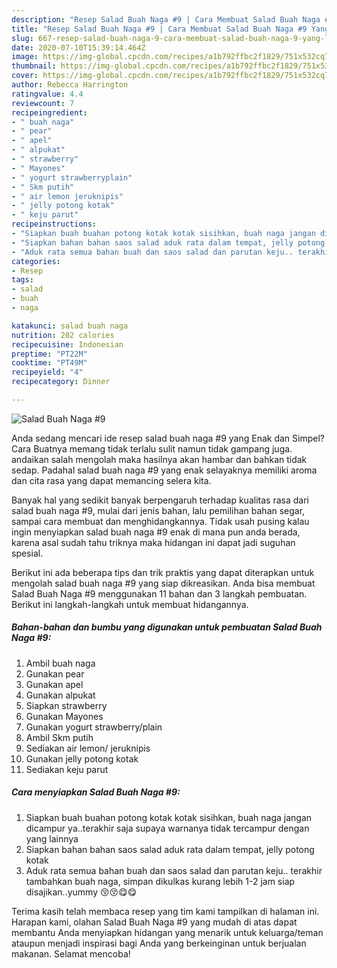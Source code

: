 ```yaml
---
description: "Resep Salad Buah Naga #9 | Cara Membuat Salad Buah Naga #9 Yang Lezat Sekali"
title: "Resep Salad Buah Naga #9 | Cara Membuat Salad Buah Naga #9 Yang Lezat Sekali"
slug: 667-resep-salad-buah-naga-9-cara-membuat-salad-buah-naga-9-yang-lezat-sekali
date: 2020-07-10T15:39:14.464Z
image: https://img-global.cpcdn.com/recipes/a1b792ffbc2f1829/751x532cq70/salad-buah-naga-9-foto-resep-utama.jpg
thumbnail: https://img-global.cpcdn.com/recipes/a1b792ffbc2f1829/751x532cq70/salad-buah-naga-9-foto-resep-utama.jpg
cover: https://img-global.cpcdn.com/recipes/a1b792ffbc2f1829/751x532cq70/salad-buah-naga-9-foto-resep-utama.jpg
author: Rebecca Harrington
ratingvalue: 4.4
reviewcount: 7
recipeingredient:
- " buah naga"
- " pear"
- " apel"
- " alpukat"
- " strawberry"
- " Mayones"
- " yogurt strawberryplain"
- " Skm putih"
- " air lemon jeruknipis"
- " jelly potong kotak"
- " keju parut"
recipeinstructions:
- "Siapkan buah buahan potong kotak kotak sisihkan, buah naga jangan dicampur ya..terakhir saja supaya warnanya tidak tercampur dengan yang lainnya"
- "Siapkan bahan bahan saos salad aduk rata dalam tempat, jelly potong kotak"
- "Aduk rata semua bahan buah dan saos salad dan parutan keju.. terakhir tambahkan buah naga, simpan dikulkas kurang lebih 1-2 jam siap disajikan..yummy 😚😚😋😋"
categories:
- Resep
tags:
- salad
- buah
- naga

katakunci: salad buah naga 
nutrition: 202 calories
recipecuisine: Indonesian
preptime: "PT22M"
cooktime: "PT49M"
recipeyield: "4"
recipecategory: Dinner

---
```



![Salad Buah Naga #9](https://img-global.cpcdn.com/recipes/a1b792ffbc2f1829/751x532cq70/salad-buah-naga-9-foto-resep-utama.jpg)

Anda sedang mencari ide resep salad buah naga #9 yang Enak dan Simpel? Cara Buatnya memang tidak terlalu sulit namun tidak gampang juga. andaikan salah mengolah maka hasilnya akan hambar dan bahkan tidak sedap. Padahal salad buah naga #9 yang enak selayaknya memiliki aroma dan cita rasa yang dapat memancing selera kita.

Banyak hal yang sedikit banyak berpengaruh terhadap kualitas rasa dari salad buah naga #9, mulai dari jenis bahan, lalu pemilihan bahan segar, sampai cara membuat dan menghidangkannya. Tidak usah pusing kalau ingin menyiapkan salad buah naga #9 enak di mana pun anda berada, karena asal sudah tahu triknya maka hidangan ini dapat jadi suguhan spesial.




Berikut ini ada beberapa tips dan trik praktis yang dapat diterapkan untuk mengolah salad buah naga #9 yang siap dikreasikan. Anda bisa membuat Salad Buah Naga #9 menggunakan 11 bahan dan 3 langkah pembuatan. Berikut ini langkah-langkah untuk membuat hidangannya.

<!--inarticleads1-->

##### Bahan-bahan dan bumbu yang digunakan untuk pembuatan Salad Buah Naga #9:

1. Ambil  buah naga
1. Gunakan  pear
1. Gunakan  apel
1. Gunakan  alpukat
1. Siapkan  strawberry
1. Gunakan  Mayones
1. Gunakan  yogurt strawberry/plain
1. Ambil  Skm putih
1. Sediakan  air lemon/ jeruknipis
1. Gunakan  jelly potong kotak
1. Sediakan  keju parut




<!--inarticleads2-->

##### Cara menyiapkan Salad Buah Naga #9:

1. Siapkan buah buahan potong kotak kotak sisihkan, buah naga jangan dicampur ya..terakhir saja supaya warnanya tidak tercampur dengan yang lainnya
1. Siapkan bahan bahan saos salad aduk rata dalam tempat, jelly potong kotak
1. Aduk rata semua bahan buah dan saos salad dan parutan keju.. terakhir tambahkan buah naga, simpan dikulkas kurang lebih 1-2 jam siap disajikan..yummy 😚😚😋😋




Terima kasih telah membaca resep yang tim kami tampilkan di halaman ini. Harapan kami, olahan Salad Buah Naga #9 yang mudah di atas dapat membantu Anda menyiapkan hidangan yang menarik untuk keluarga/teman ataupun menjadi inspirasi bagi Anda yang berkeinginan untuk berjualan makanan. Selamat mencoba!
